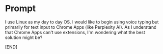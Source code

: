 # Prompt

I use Linux as my day to day OS. I would like to begin using voice typing but primarily for text input to Chrome Apps (like Perplexity AI). As I understand that Chrome Apps can't use extensions, I'm wondering what the best solution might be?

[END]